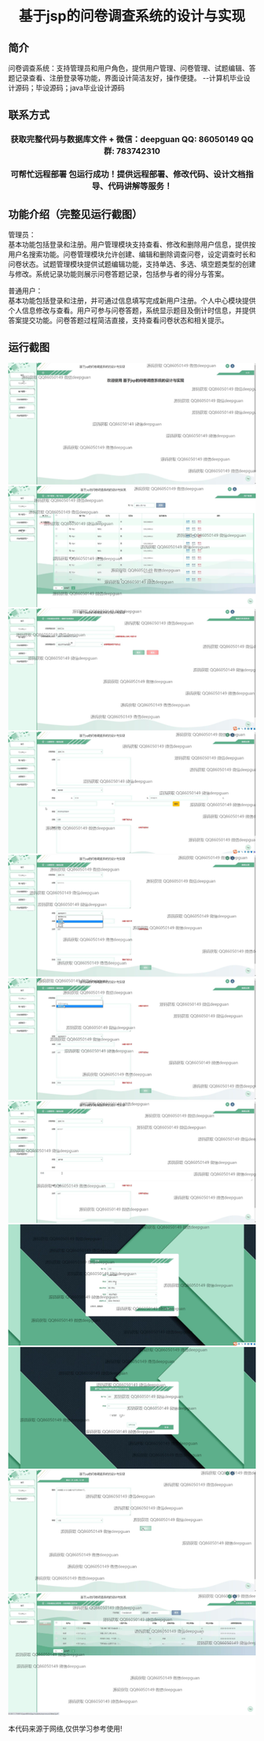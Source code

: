 <p><h1 align="center">基于jsp的问卷调查系统的设计与实现</h1></p>

## 简介
问卷调查系统：支持管理员和用户角色，提供用户管理、问卷管理、试题编辑、答题记录查看、注册登录等功能，界面设计简洁友好，操作便捷。    --计算机毕业设计源码；毕设源码；java毕业设计源码


## 联系方式
<p><h3 align="center">获取完整代码与数据库文件 + 微信：deepguan QQ: 86050149 QQ群: 783742310</h3></p>
<p><h3 align="center">可帮忙远程部署 包运行成功！提供远程部署、修改代码、设计文档指导、代码讲解等服务！</h3></p>

## 功能介绍（完整见运行截图）
管理员：  
基本功能包括登录和注册。用户管理模块支持查看、修改和删除用户信息，提供按用户名搜索功能。问卷管理模块允许创建、编辑和删除调查问卷，设定调查时长和问卷状态。试题管理模块提供试题编辑功能，支持单选、多选、填空题类型的创建与修改。系统记录功能则展示问卷答题记录，包括参与者的得分与答案。  

普通用户：  
基本功能包括登录和注册，并可通过信息填写完成新用户注册。个人中心模块提供个人信息修改与查看。用户可参与问卷答题，系统显示题目及倒计时信息，并提供答案提交功能。问卷答题过程简洁直接，支持查看问卷状态和相关提示。


## 运行截图
![](img/001.jpg)
![](img/002.jpg)
![](img/003.jpg)
![](img/004.jpg)
![](img/005.jpg)
![](img/006.jpg)
![](img/007.jpg)
![](img/008.jpg)
![](img/009.jpg)
![](img/010.jpg)
![](img/011.jpg)

<p>本代码来源于网络,仅供学习参考使用!</p>
